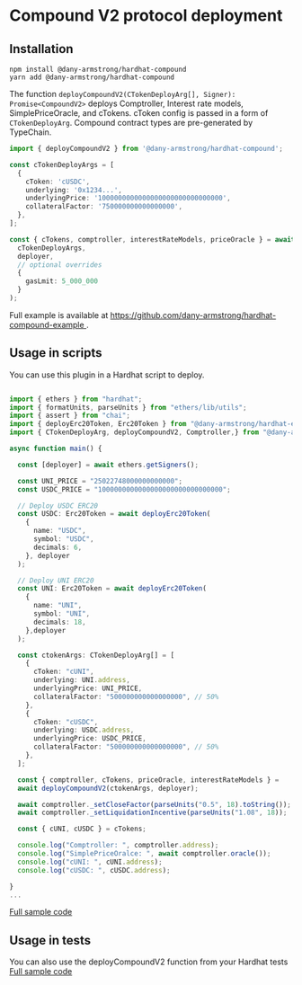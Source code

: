# Compound V2 protocol deployment

## Installation

```
npm install @dany-armstrong/hardhat-compound
yarn add @dany-armstrong/hardhat-compound
```

The function `deployCompoundV2(CTokenDeployArg[], Signer): Promise<CompoundV2>`
deploys Comptroller, Interest rate models, SimplePriceOracle, and cTokens. cToken config is passed
in a form of `CTokenDeployArg`. Compound contract types are pre-generated by TypeChain.

```typescript
import { deployCompoundV2 } from '@dany-armstrong/hardhat-compound';

const cTokenDeployArgs = [
  {
    cToken: 'cUSDC',
    underlying: '0x1234...',
    underlyingPrice: '1000000000000000000000000000000',
    collateralFactor: '750000000000000000',
  },
];

const { cTokens, comptroller, interestRateModels, priceOracle } = await deployCompoundV2(
  cTokenDeployArgs,
  deployer,
  // optional overrides
  {
    gasLmit: 5_000_000
  }
);
```

Full example is available at [https://github.com/dany-armstrong/hardhat-compound-example
](https://github.com/dany-armstrong/hardhat-compound-example).

## Usage in scripts

You can use this plugin in a Hardhat script to deploy.

```typescript

import { ethers } from "hardhat";
import { formatUnits, parseUnits } from "ethers/lib/utils";
import { assert } from "chai";
import { deployErc20Token, Erc20Token } from "@dany-armstrong/hardhat-erc20";
import { CTokenDeployArg, deployCompoundV2, Comptroller,} from "@dany-armstrong/hardhat-compound";

async function main() {

  const [deployer] = await ethers.getSigners();

  const UNI_PRICE = "25022748000000000000";
  const USDC_PRICE = "1000000000000000000000000000000";

  // Deploy USDC ERC20
  const USDC: Erc20Token = await deployErc20Token(
    {
      name: "USDC",
      symbol: "USDC",
      decimals: 6,
    }, deployer
  );

  // Deploy UNI ERC20
  const UNI: Erc20Token = await deployErc20Token(
    {
      name: "UNI",
      symbol: "UNI",
      decimals: 18,
    },deployer
  );

  const ctokenArgs: CTokenDeployArg[] = [
    {
      cToken: "cUNI",
      underlying: UNI.address,
      underlyingPrice: UNI_PRICE,
      collateralFactor: "500000000000000000", // 50%
    },
    {
      cToken: "cUSDC",
      underlying: USDC.address,
      underlyingPrice: USDC_PRICE,
      collateralFactor: "500000000000000000", // 50%
    },
  ];

  const { comptroller, cTokens, priceOracle, interestRateModels } =
  await deployCompoundV2(ctokenArgs, deployer);

  await comptroller._setCloseFactor(parseUnits("0.5", 18).toString());
  await comptroller._setLiquidationIncentive(parseUnits("1.08", 18));

  const { cUNI, cUSDC } = cTokens;

  console.log("Comptroller: ", comptroller.address);
  console.log("SimplePriceOralce: ", await comptroller.oracle());
  console.log("cUNI: ", cUNI.address);
  console.log("cUSDC: ", cUSDC.address);

}
...

```

[Full sample code](https://github.com/dany-armstrong/hardhat-compound-example/blob/main/scripts/sample.ts)

## Usage in tests

You can also use the deployCompoundV2 function from your Hardhat tests
[Full sample code](https://github.com/dany-armstrong/hardhat-compound-example/blob/main/test/index.ts)
